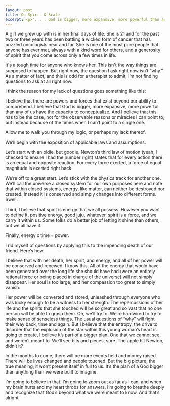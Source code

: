 ```yaml
---
layout: post
title: On Spirit & Scale
excerpt: <p>". . . God is bigger, more expansive, more powerful than any of us have the capacity to conceptualize. And I believe that this has to be the case, not for the observable reasons or miracles I can point to, but instead because of the times when I can’t point to a single one."</p>
---
```


A girl we grew up with is in her final days of life. She is 21 and for the past two or three years has been battling a wicked form of cancer that has puzzled oncologists near and far. She is one of the most pure people that anyone has ever met, always with a kind word for others, and a generosity of spirit that you come across only a few times in life.

It's a tough time for anyone who knows her. This isn't the way things are supposed to happen. But right now, the question I ask right now isn’t “why.” As a matter of fact, and this is odd for a therapist to admit, I’m not finding questions to ask at all right now.

I think the reason for my lack of questions goes something like this:

I believe that there are powers and forces that exist beyond our ability to comprehend. I believe that God is bigger, more expansive, more powerful than any of us have the capacity to conceptualize. And I believe that this has to be the case, not for the observable reasons or miracles I can point to, but instead because of the times when I can’t point to a single one.

Allow me to walk you through my logic, or perhaps my lack thereof.

We’ll begin with the exposition of applicable laws and assumptions.

Let’s start with an oldie, but goodie. Newton’s third law of motion (yeah, I checked to ensure I had the number right) states that for every action there is an equal and opposite reaction. For every force exerted, a force of equal magnitude is exerted right back.

We’re off to a great start. Let’s stick with the physics track for another one. We’ll call the universe a closed system for our own purposes here and note that within closed systems, energy, like matter, can neither be destroyed nor created. Instead it is conserved and simply changes into different forms. Swell.

Third, I believe that spirit is energy that we all possess. However you want to define it, positive energy, good juju, whatever, spirit is a force, and we carry it within us. Some folks do a better job of letting it shine than others, but we all have it.

Finally, energy x time = power.

I rid myself of questions by applying this to the impending death of our friend. Here’s how.

I believe that with her death, her spirit, and energy, and all of her power will be conserved and renewed. I know this. All of the energy that would have been generated over the long life she should have had (were an entirely rational force or being placed in charge of the universe) will not simply disappear. Her soul is too large, and her compassion too great to simply vanish.

Her power will be converted and stored, unleashed through everyone who was lucky enough to be a witness to her strength. The repercussions of her life and the spirits that she touched will be so great and so vast that no one person will be able to grasp them. Oh, we’ll try to. We’re hardwired to try to make sense of senseless things. The usual questions of “why” will fight their way back, time and again. But I believe that the entropy, the drive to disorder that the explosion of the star within this young woman’s heart is going to create, I believe it’s part of a bigger plan. One that we cannot see, and weren’t meant to. We’ll see bits and pieces, sure. The apple hit Newton, didn’t it?

In the months to come, there will be more events held and money raised. There will be lives changed and people touched. But the big picture, the true meaning, it won’t present itself in full to us. It’s the plan of a God bigger than anything than we were built to imagine.

I’m going to believe in that. I’m going to zoom out as far as I can, and when my brain hurts and my heart throbs for answers, I’m going to breathe deeply and recognize that God’s beyond what we were meant to know. And that’s alright.
